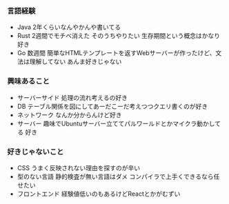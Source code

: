 
<!--
**yuyuyuyu0111/yuyuyuyu0111** is a ✨ _special_ ✨ repository because its `README.md` (this file) appears on your GitHub profile.

Here are some ideas to get you started:

- 🔭 I’m currently working on ...
- 🌱 I’m currently learning ...
- 👯 I’m looking to collaborate on ...
- 🤔 I’m looking for help with ...
- 💬 Ask me about ...
- 📫 How to reach me: ...
- 😄 Pronouns: ...
- ⚡ Fun fact: ...
-->
### 言語経験
- Java 2年くらいなんやかんや書いてる
- Rust 2週間でモチベ消えた そのうちやりたい 生存期間という概念はかなり好き
- Go 数週間 簡単なHTMLテンプレートを返すWebサーバーが作ったけど、文法は理解してない あんま好きじゃない

### 興味あること
- サーバーサイド 処理の流れ考えるの好き
- DB テーブル関係を図にしてあーだこーだ考えつつクエリ書くのが好き
- ネットワーク なんか分からんけど好き 
- サーバー 趣味でUbuntuサーバー立ててパルワールドとかマイクラ動かしてる 好き

### 好きじゃないこと
- CSS うまく反映されない理由を探すのが辛い
- 型のない言語 静的検査が無い言語はダメ コンパイラで上手くできるなら任せたい
- フロントエンド 経験値低いのもあるけどReactとかがむずい

